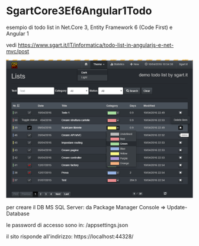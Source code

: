 # SgartCore3Ef6Angular1Todo
esempio di todo list in Net.Core 3, Entity Framework 6 (Code First) e Angular 1


vedi https://www.sgart.it/IT/informatica/todo-list-in-angularjs-e-net-mvc/post

![anteprima](todo01.png)

per creare il DB MS SQL Server: da Package Manager Console => Update-Database

le password di accesso sono in: /appsettings.json


il sito risponde all'indirizzo: https://localhost:44328/